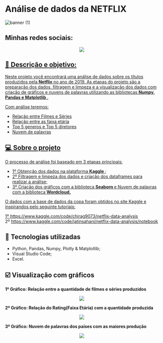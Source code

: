 # Análise de dados da NETFLIX

![banner (1)](https://github.com/Hugox96/Netflix_Analise/assets/62472486/3ffce98e-946d-4f4d-b7c6-997dd7cabdd0)




## Minhas redes sociais:

<p align="center">
	<a  href="https://github.com/Hugox96/">
	<img src="https://img.shields.io/static/v1?label=Git&message=Hugo&color=191970&style=for-the-badge&logo=ghost"/>
</p>	


 ## :memo: Descrição e objetivo:
 
Neste projeto você encontrará uma análise de dados sobre os títulos produzidos pela **Netflix** no ano de 2019. As etapas do projeto são a preparação dos dados, filtragem e limpeza e a visualização dos dados com criação de gráficos e nuvens de palavras utilizando as bibliotecas <b> Numpy, Pandas e Matplotlib </b>.

Com análise teremos:
* Relação entre Filmes e Séries
* Relação entre as faixa etária
* Top 5 generos e Top 5 diretores
* Nuvem de palavras


## 💻 Sobre o projeto

O processo de análise foi baseado em 3 etapas principais:

* 1º Obtenção dos dados na plataforma <b> Kaggle </span> </b>;
* 2º Filtragem e limpeza dos dados e criação dos dataframes para realizar a análise;
* 3º Criação dos gráficos com a biblioteca <b> Seaborn </b> e Nuvem de palavras com a biblioteca <b> Wordcloud. </b>

O dados com a base de dados da copa foram obtidos no site Kaggle e inspirandos pelo seguinte tutoriais:

1º https://www.kaggle.com/code/chirag9073/netflix-data-analysis <br>
2º https://www.kaggle.com/code/jatinsahani/netflix-data-analysis/notebook


## :wrench: Tecnologias utilizadas
* Python, Pandas, Numpy, Plotly & Matplotlib;
* Visual Studio Code; 	
* Excel. 	
	
## :ballot_box_with_check: Visualização com gráficos

<b> 1º Gráfico: Relação entre a quantidade de filmes e séries produzidos </b>

<p align="center" width="100px" heigth="100px">
  <img src="https://github.com/Hugox96/Netflix_Analise/assets/62472486/23059637-3932-4639-80d6-01dc8a467e2e" />
</p>	

<b> 2º Gráfico: Relação do Rating(Faixa Etária) com a quantidade produzida </b>

<p align="center" width="100px" heigth="100px">
  <img src="https://github.com/Hugox96/Netflix_Analise/assets/62472486/8a545ced-36b1-4a25-ad5c-f5bb3c63bbd2" />
</p>	

<b> 3º Gráfico: Nuvem de palavras dos países com as maiores produção </b>

<p align="center" width="100px" heigth="100px">
  <img src="https://github.com/Hugox96/Netflix_Analise/assets/62472486/281a1b47-5d30-4c78-ba55-af2fd31b1d8f" />
</p>	

